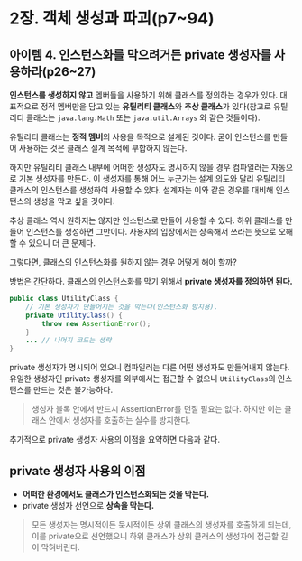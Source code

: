 # 2장. 객체 생성과 파괴(p7~94)

## 아이템 4. 인스턴스화를 막으려거든 private 생성자를 사용하라(p26~27)

**인스턴스를 생성하지 않고** 멤버들을 사용하기 위해 클래스를 정의하는 경우가 있다. 대표적으로 정적 멤버만을 담고 있는 **유틸리티 클래스**와 **추상 클래스**가 있다(참고로 유틸리티 클래스는 `java.lang.Math` 또는 `java.util.Arrays` 와 같은 것들이다).

유틸리티 클래스는 **정적 멤버**의 사용을 목적으로 설계된 것이다.  굳이 인스턴스를 만들어 사용하는 것은 클래스 설계 목적에 부합하지 않는다. 

하지만 유틸리티 클래스 내부에 어떠한 생성자도 명시하지 않을 경우 컴파일러는 자동으로 기본 생성자를 만든다. 이 생성자를 통해 어느 누군가는 설계 의도와 달리 유틸리티 클래스의 인스턴스를 생성하여 사용할 수 있다. 설계자는 이와 같은 경우를 대비해 인스턴스의 생성을 막고 싶을 것이다. 

추상 클래스 역시 원하지는 않지만 인스턴스로 만들어 사용할 수 있다. 하위 클래스를 만들어 인스턴스를 생성하면 그만이다. 사용자의 입장에서는 상속해서 쓰라는 뜻으로 오해할 수 있으니 더 큰 문제다.

그렇다면, 클래스의 인스턴스화를 원하지 않는 경우 어떻게 해야 할까?

방법은 간단하다. 클래스의 인스턴스화를 막기 위해서 **private 생성자를 정의하면 된다.**

```java
public class UtilityClass {
    // 기본 생성자가 만들어지는 것을 막는다(인스턴스화 방지용).
    private UtilityClass() {
        throw new AssertionError();
    }
    ... // 나머지 코드는 생략
}
```

private 생성자가 명시되어 있으니 컴파일러는 다른 어떤 생성자도 만들어내지 않는다. 유일한 생성자인 private 생성자를 외부에서는 접근할 수 없으니 `UtilityClass`의 인스턴스를 만드는 것은 불가능하다.

> 생성자 블록 안에서 반드시 AssertionError를 던질 필요는 없다. 하지만 이는 클래스 안에서 생성자를 호출하는 실수를 방지한다.

추가적으로 private 생성자 사용의 이점을 요약하면 다음과 같다.

## private 생성자 사용의 이점

- **어떠한 환경에서도 클래스가 인스턴스화되는 것을 막는다.** 
-  private 생성자 선언으로 **상속을 막는다.**

> 모든 생성자는 명시적이든 묵시적이든 상위 클래스의 생성자를 호출하게 되는데, 이를 private으로 선언했으니 하위 클래스가 상위 클래스의 생성자에 접근할 길이 막혀버린다.
